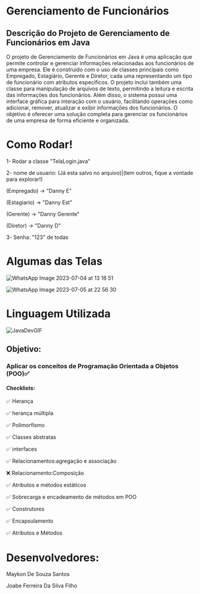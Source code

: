 # Gerenciamento de Funcionários
## Descrição do Projeto de Gerenciamento de Funcionários em Java
O projeto de Gerenciamento de Funcionários em Java é uma aplicação que permite controlar e gerenciar informações relacionadas aos funcionários de uma empresa. Ele é construído com o uso de classes principais como Empregado, Estagiário, Gerente e Diretor, cada uma representando um tipo de funcionário com atributos específicos. O projeto inclui também uma classe para manipulação de arquivos de texto, permitindo a leitura e escrita das informações dos funcionários. Além disso, o sistema possui uma interface gráfica para interação com o usuário, facilitando operações como adicionar, remover, atualizar e exibir informações dos funcionários. O objetivo é oferecer uma solução completa para gerenciar os funcionários de uma empresa de forma eficiente e organizada.
# Como Rodar!
1- Rodar a classe "TelaLogin.java"

2- nome de usuario: (Já esta salvo no arquivo)|(tem outros, fique a vontade para explorar!)

  (Empregado) -> "Danny E"

  (Estagiario) -> "Danny Est"

  (Gerente) -> "Danny Gerente"
  
  (Diretor) -> "Danny D"
  
3- Senha:
"123" de todas
# Algumas das Telas

![WhatsApp Image 2023-07-04 at 13 16 51](https://github.com/GannJobs/Projeto-Lp-III/assets/103222749/ccb81055-3286-4894-a1f0-25934e097566)

![WhatsApp Image 2023-07-05 at 22 56 30](https://github.com/GannJobs/Projeto-Lp-III/assets/103222749/f01ffb96-f125-420b-b3ce-49c2afe649cf)


# Linguagem Utilizada
![JavaDevGIF](https://github.com/GannJobs/Projeto-Lp-III/assets/103222749/39c99206-02aa-4dd7-8132-ba1edfc205ed)

## Objetivo:
### Aplicar os conceitos de Programação Orientada a Objetos (POO)✅
#### Checklists:
✅ Herança

✅ herança múltipla

✅ Polimorfismo

✅ Classes abstratas

✅ interfaces

✅ Relacionamentos:agregação e associação 

❌ Relacionamento:Composição 

✅ Atributos e métodos estáticos

✅ Sobrecarga e encadeamento de métodos em POO

✅ Construtores

✅ Encapsulamento

✅ Atributos e Métodos

# Desenvolvedores:
Maykon De Souza Santos

Joabe Ferreira Da Silva Filho
